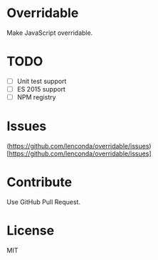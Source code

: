 # Overridable

Make JavaScript overridable.

# TODO

- [ ] Unit test support
- [ ] ES 2015 support
- [ ] NPM registry

# Issues

(https://github.com/lenconda/overridable/issues)[https://github.com/lenconda/overridable/issues]

# Contribute

Use GitHub Pull Request.

# License

MIT
